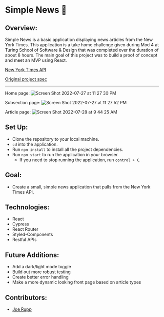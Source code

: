 # Simple News 📰

## Overview:

Simple News is a basic application displaying news articles from the New York Times. This application is a take home challenge given during Mod 4 at Turing School of Software & Design that was completed over the duration of about 8 hours. The main goal of this project was to build a proof of concept and meet an MVP using React.

[New York Times API](https://developer.nytimes.com/)

[Original project spec](https://mod4.turing.edu/projects/take_home/take_home_fe)

---

Home page:
![Screen Shot 2022-07-27 at 11 27 30 PM](https://user-images.githubusercontent.com/96392562/181427753-622ef48d-e7eb-4e21-b9b4-ac459af9c45b.png)

Subsection page:
![Screen Shot 2022-07-27 at 11 27 52 PM](https://user-images.githubusercontent.com/96392562/181427768-951144fb-7b39-44d0-a338-96f4a6629677.png)

Article page:
![Screen Shot 2022-07-28 at 9 44 25 AM](https://user-images.githubusercontent.com/96392562/181581677-a69980a0-67d9-4eda-94f1-7cde6730bdf2.png)

## Set Up:

- Clone the repository to your local machine.
- `cd` into the application.
- Run `npm install` to install all the project dependencies.
- Run `npm start` to run the application in your browser.
  - If you need to stop running the application, run `control + C`.

## Goal:

- Create a small, simple news application that pulls from the New York Times API.

## Technologies:

- React
- Cypress
- React Router
- Styled-Components
- Restful APIs

## Future Additions:

- Add a dark/light mode toggle
- Build out more robust testing
- Create better error handling
- Make a more dynamic looking front page based on article types

## Contributors:

- [Joe Rupp](https://github.com/JoeRupp)
